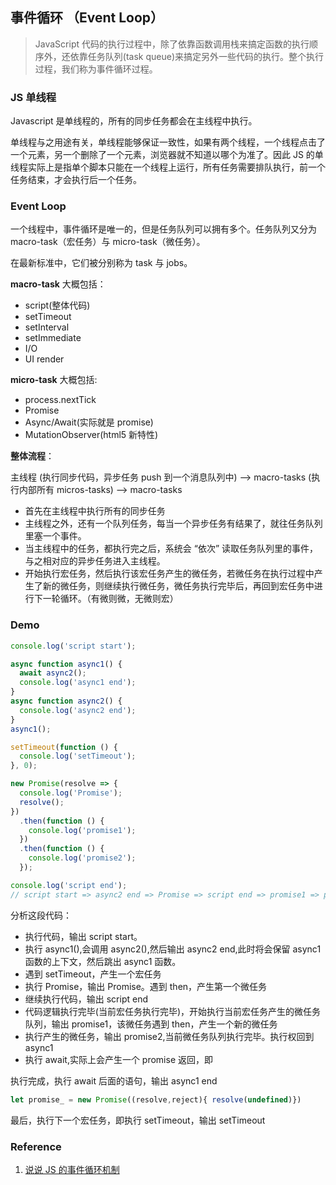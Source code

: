 <!--
 * @Author: your name
 * @Date: 2021-08-25 16:31:29
 * @LastEditTime: 2021-08-25 17:31:20
 * @LastEditors: Please set LastEditors
 * @Description: In User Settings Edit
 * @FilePath: \MyGithub\wiki-based-docsify\docs\js\event-loop.md
-->

## 事件循环 （Event Loop）

> JavaScript 代码的执行过程中，除了依靠函数调用栈来搞定函数的执行顺序外，还依靠任务队列(task queue)来搞定另外一些代码的执行。整个执行过程，我们称为事件循环过程。

### JS 单线程

Javascript 是单线程的，所有的同步任务都会在主线程中执行。

单线程与之用途有关，单线程能够保证一致性，如果有两个线程，一个线程点击了一个元素，另一个删除了一个元素，浏览器就不知道以哪个为准了。因此 JS 的单线程实际上是指单个脚本只能在一个线程上运行，所有任务需要排队执行，前一个任务结束，才会执行后一个任务。

### Event Loop

一个线程中，事件循环是唯一的，但是任务队列可以拥有多个。任务队列又分为 macro-task（宏任务）与 micro-task（微任务）。

在最新标准中，它们被分别称为 task 与 jobs。

**macro-task** 大概包括：

- script(整体代码)
- setTimeout
- setInterval
- setImmediate
- I/O
- UI render

**micro-task** 大概包括:

- process.nextTick
- Promise
- Async/Await(实际就是 promise)
- MutationObserver(html5 新特性)

**整体流程**：

主线程 (执行同步代码，异步任务 push 到一个消息队列中) ——> macro-tasks (执行内部所有 micros-tasks) ——> macro-tasks

- 首先在主线程中执行所有的同步任务
- 主线程之外，还有一个队列任务，每当一个异步任务有结果了，就往任务队列里塞一个事件。
- 当主线程中的任务，都执行完之后，系统会 “依次” 读取任务队列里的事件，与之相对应的异步任务进入主线程。
- 开始执行宏任务，然后执行该宏任务产生的微任务，若微任务在执行过程中产生了新的微任务，则继续执行微任务，微任务执行完毕后，再回到宏任务中进行下一轮循环。（有微则微，无微则宏）

### Demo

```js
console.log('script start');

async function async1() {
  await async2();
  console.log('async1 end');
}
async function async2() {
  console.log('async2 end');
}
async1();

setTimeout(function () {
  console.log('setTimeout');
}, 0);

new Promise(resolve => {
  console.log('Promise');
  resolve();
})
  .then(function () {
    console.log('promise1');
  })
  .then(function () {
    console.log('promise2');
  });

console.log('script end');
// script start => async2 end => Promise => script end => promise1 => promise2 => async1 end => setTimeout
```

分析这段代码：

- 执行代码，输出 script start。
- 执行 async1(),会调用 async2(),然后输出 async2 end,此时将会保留 async1 函数的上下文，然后跳出 async1 函数。
- 遇到 setTimeout，产生一个宏任务
- 执行 Promise，输出 Promise。遇到 then，产生第一个微任务
- 继续执行代码，输出 script end
- 代码逻辑执行完毕(当前宏任务执行完毕)，开始执行当前宏任务产生的微任务队列，输出 promise1，该微任务遇到 then，产生一个新的微任务
- 执行产生的微任务，输出 promise2,当前微任务队列执行完毕。执行权回到 async1
- 执行 await,实际上会产生一个 promise 返回，即

执行完成，执行 await 后面的语句，输出 async1 end

```js
let promise_ = new Promise((resolve,reject){ resolve(undefined)})
```

最后，执行下一个宏任务，即执行 setTimeout，输出 setTimeout

### Reference

1. [说说 JS 的事件循环机制](https://mp.weixin.qq.com/s/G2L_9kj8ST0_HPG7yxd2lw)
